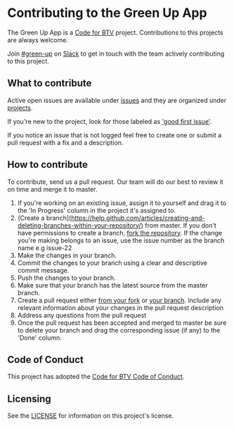 # Contributing to the Green Up App

The Green Up App is a [Code for BTV](http://codeforbtv.org/projects/greenup-app) project. Contributions to this projects are always welcome.

Join [#green-up](https://codeforbtv.slack.com/messages/green-up/) on [Slack](https://cfbtv-slackin.herokuapp.com/) to get in touch with the team actively contributing to this project.

## What to contribute

Active open issues are available under [issues](https://github.com/codeforbtv/green-up-app/issues) and they are organized under [projects](https://github.com/codeforbtv/green-up-app/projects). 

If you're new to the project, look for those labeled as ['good first issue'](https://github.com/codeforbtv/green-up-app/labels/good%20first%20issue).

If you notice an issue that is not logged feel free to create one or submit a pull request with a fix and a description.

## How to contribute

To contribute, send us a pull request. Our team will do our best to review it on time and merge it to master. 

1. If you're working on an existing issue, assign it to yourself and drag it to the 'In Progress' column in the project it's assigned to.
1. (Create a branch](https://help.github.com/articles/creating-and-deleting-branches-within-your-repository/) from master. If you don't have permissions to create a branch, [fork the repository](https://help.github.com/articles/fork-a-repo/). If the change you're making belongs to an issue, use the issue number as the branch name e.g issue-22
1. Make the changes in your branch.
1. Commit the changes to your branch using a clear and descriptive commit message.
1. Push the changes to your branch.
1. Make sure that your branch has the latest source from the master branch.
1. Create a pull request either [from your fork](https://help.github.com/articles/creating-a-pull-request-from-a-fork/) or [your branch](https://help.github.com/articles/creating-a-pull-request/). Include any relevant information about your changes in the pull request description
1. Address any questions from the pull request
1. Once the pull request has been accepted and merged to master be sure to delete your branch and drag the corresponding issue (if any) to the 'Done' column.

## Code of Conduct

This project has adopted the [Code for BTV Code of Conduct](http://codeforbtv.org/code-conduct).

## Licensing

See the [LICENSE](./LICENSE.md) for information on this project's license.
